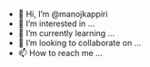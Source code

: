 - 👋 Hi, I’m @manojkappiri
- 👀 I’m interested in ...
- 🌱 I’m currently learning ...
- 💞️ I’m looking to collaborate on ...
- 📫 How to reach me ...

<!---
manojkappiri/manojkappiri is a ✨ special ✨ repository because its `README.md` (this file) appears on your GitHub profile.
You can click the Preview link to take a look at your changes.
--->
